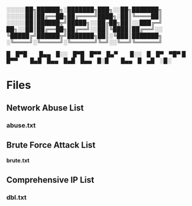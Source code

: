 
░░░░░██╗██████╗░███████╗███╗░░██╗███████╗
░░░░░██║██╔══██╗██╔════╝████╗░██║╚════██║
░░░░░██║██████╦╝█████╗░░██╔██╗██║░░███╔═╝
██╗░░██║██╔══██╗██╔══╝░░██║╚████║██╔══╝░░
╚█████╔╝██████╦╝███████╗██║░╚███║███████╗
░╚════╝░╚═════╝░╚══════╝╚═╝░░╚══╝╚══════╝



█ █▀█   █▄▄ █░░ █▀█ █▀▀ █▄▀   █░░ █ █▀ ▀█▀
█ █▀▀   █▄█ █▄▄ █▄█ █▄▄ █░█   █▄▄ █ ▄█ ░█░


# Files

## Network Abuse List
### abuse.txt

## Brute Force Attack List
#### brute.txt

## Comprehensive IP List
### dbl.txt
